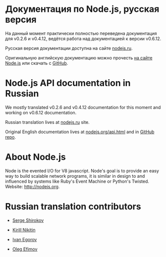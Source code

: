 Документация по Node.js, русская версия
=======================================

На данный момент практически полностью переведена документация для v0.2.6 и v0.4.12, ведётся работа над документацией к версии v0.6.12.

Русская версия документации доступна на сайте [nodejs.ru](http://nodejs.ru/).

Оригинальную английскую документацию можно прочесть [на сайте Node.js](http://nodejs.org/api.html) или скачать с [GitHub](http://github.com/ry/node/tree/master/doc/).

Node.js API documentation in Russian
====================================

We mostly translated v0.2.6 and v0.4.12 documentation for this moment and working on v0.6.12 documentation.

Russian translation lives at [nodejs.ru](http://nodejs.ru/) site.

Original English documentation lives at [nodejs.org/api.html](http://nodejs.org/api.html) and in [GitHub repo](http://github.com/ry/node/tree/master/doc/).


About Node.js
=============

Node is the evented I/O for V8 javascript.
Node's goal is to provide an easy way to build scalable network programs,
it is similar in design to and influenced by systems like Ruby's Event Machine or Python's Twisted.
Website: <http://nodejs.org>.


Russian translation contributors
================================

* [Serge Shirokov](http://github.com/kurokikaze)

* [Kirill Nikitin](http://github.com/Locke23rus)

* [Ivan Egorov](http://github.com/egorich239)

* [Oleg Efimov](http://github.com/Sannis)
